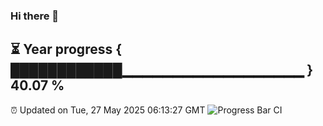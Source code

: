 ### Hi there 👋
⏳ Year progress { ████████████▁▁▁▁▁▁▁▁▁▁▁▁▁▁▁▁▁▁ } 40.07 %
---
⏰ Updated on Tue, 27 May 2025 06:13:27 GMT
![Progress Bar CI](https://github.com/Moyi321/Moyi321/workflows/Progress%20Bar%20CI/badge.svg)
